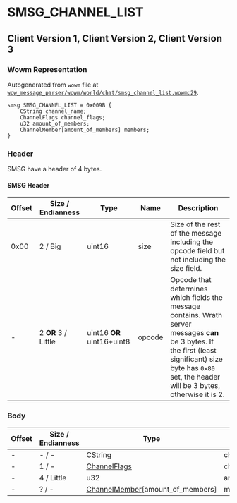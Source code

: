 # SMSG_CHANNEL_LIST

## Client Version 1, Client Version 2, Client Version 3

### Wowm Representation

Autogenerated from `wowm` file at [`wow_message_parser/wowm/world/chat/smsg_channel_list.wowm:29`](https://github.com/gtker/wow_messages/tree/main/wow_message_parser/wowm/world/chat/smsg_channel_list.wowm#L29).
```rust,ignore
smsg SMSG_CHANNEL_LIST = 0x009B {
    CString channel_name;
    ChannelFlags channel_flags;
    u32 amount_of_members;
    ChannelMember[amount_of_members] members;
}
```
### Header

SMSG have a header of 4 bytes.

#### SMSG Header

| Offset | Size / Endianness | Type   | Name   | Description |
| ------ | ----------------- | ------ | ------ | ----------- |
| 0x00   | 2 / Big           | uint16 | size   | Size of the rest of the message including the opcode field but not including the size field.|
| -      | 2 **OR** 3 / Little| uint16 **OR** uint16+uint8 | opcode | Opcode that determines which fields the message contains. Wrath server messages **can** be 3 bytes. If the first (least significant) size byte has `0x80` set, the header will be 3 bytes, otherwise it is 2. |

### Body

| Offset | Size / Endianness | Type | Name | Description | Comment |
| ------ | ----------------- | ---- | ---- | ----------- | ------- |
| - | - / - | CString | channel_name |  |  |
| - | 1 / - | [ChannelFlags](channelflags.md) | channel_flags |  |  |
| - | 4 / Little | u32 | amount_of_members |  |  |
| - | ? / - | [ChannelMember](channelmember.md)[amount_of_members] | members |  |  |

